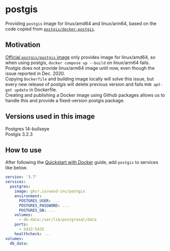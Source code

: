 
# postgis

Providing `postgis` image for linux/amd64 and linux/arm64, based on the code copied from [`postgis/docker-postgis`](https://github.com/postgis/docker-postgis).

## Motivation

[Official `postgis/postgis` image](https://registry.hub.docker.com/r/postgis/postgis) only provides image for linux/amd64, so when using postgis, `docker compose up --build` on linux/arm64 fails. Postgis does not provide linux/arm64 image until now, even though the issue reported in Dec. 2020.  
Copying `Dockerfile` and building image locally will solve this issue, but every new release of postgis will delete previous version and fails `RUN apt-get update` in Dockerfile.  
Creating and publishing a Docker image using Github packages allows us to handle this and provide a fixed-version postgis package.  

## Versions used in this image

Postgres 14-bullseye  
Postgis 3.2.3  

## How to use

After following the [Quickstart with Docker](https://hasura.io/docs/latest/getting-started/docker-simple/) guide, add `postgis` to services like below.

```yaml:docker-compose.yml
version: '3.7'
services:
  postgres:
    image: ghcr.io/wasd-inc/postgis
    environment:
      POSTGRES_USER: ...
      POSTGRES_PASSWORD: ...
      POSTGRES_DB: ...
    volumes:
      - db-data:/var/lib/postgresql/data
    ports:
      - 5432:5432
    healthcheck: ...
volumes:
  db_data:
```
